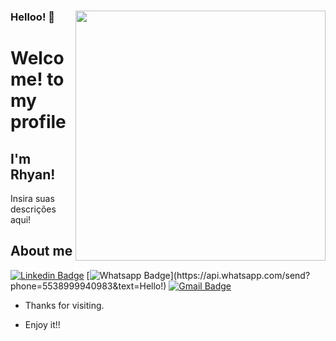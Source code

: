 
### Helloo!  👋<img align="right" width="400" height="400" src="coloque_o_link_de_uma_foto_ou_gif_aqui">
 
# Welcome! to my profile
 
## I'm Rhyan!
 
Insira suas descrições aqui!
 
 
## About me 
[![Linkedin Badge](https://img.shields.io/badge/-LinkedIn-blue?style=flat-square&logo=Linkedin&logoColor=white&link=https://www.linkedin.com/in/rhyan-inacio/)](https://www.linkedin.com/in/rhyan-inacio/)
[![Whatsapp Badge](https://img.shields.io/badge/-Whatsapp-4CA143?style=flat-square&labelColor=4CA143&logo=whatsapp&logoColor=white&link=https://api.whatsapp.com/send?phone=5538999940983&text=Hello!)](https://api.whatsapp.com/send?phone=5538999940983&text=Hello!)
[![Gmail Badge](https://img.shields.io/badge/-Gmail-c14438?style=flat-square&logo=Gmail&logoColor=white&link=mailto:rhyanalves68@gmail.com)](mailto:rhyanalves68@gmail.com)
 
- Thanks for visiting. 
 
- Enjoy it!!
